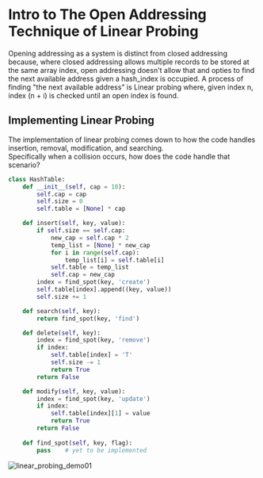 # Intro to The Open Addressing Technique of Linear Probing

Opening addressing as a system is distinct from closed addressing because, where closed addressing allows multiple records to be stored at the same array index, open addressing doesn't allow that and opties to find the next available address given a hash_index is occupied. A process of finding "the next available address" is Linear probing where, given index n, index (n + i) is checked until an open index is found.

## Implementing Linear Probing

The implementation of linear probing comes down to how the code handles insertion, removal, modification, and searching.<br>
Specifically when a collision occurs, how does the code handle that scenario?<br>

```python
class HashTable:
    def __init__(self, cap = 10):
        self.cap = cap
        self.size = 0
        self.table = [None] * cap

    def insert(self, key, value):
        if self.size == self.cap:
            new_cap = self.cap * 2
            temp_list = [None] * new_cap
            for i in range(self.cap):
                temp_list[i] = self.table[i]
            self.table = temp_list
            self.cap = new_cap
        index = find_spot(key, 'create')
        self.table[index].append((key, value))
        self.size += 1

    def search(self, key):
        return find_spot(key, 'find')

    def delete(self, key):
        index = find_spot(key, 'remove')
        if index:
            self.table[index] = 'T'
            self.size -= 1
            return True
        return False

    def modify(self, key, value):
        index = find_spot(key, 'update')
        if index:
            self.table[index][1] = value
            return True
        return False
    
    def find_spot(self, key, flag):
        pass    # yet to be implemented
```

![linear_probing_demo01](https://github.com/user-attachments/assets/ee2f8823-753f-4dd4-a87a-885528ca5845)
